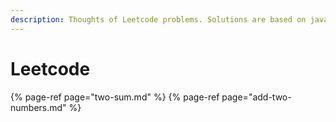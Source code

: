 ```yaml
---
description: Thoughts of Leetcode problems. Solutions are based on java.
---
```


# Leetcode

{% page-ref page="two-sum.md" %}
{% page-ref page="add-two-numbers.md" %}



